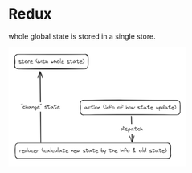 # Redux

whole global state is stored in a single store.

<img src=images/redux_basics.png width=70% />

